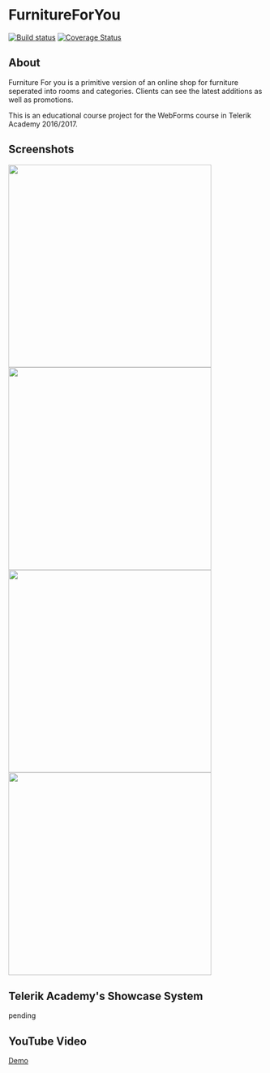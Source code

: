 # FurnitureForYou
[![Build status](https://ci.appveyor.com/api/projects/status/82iu8j5gswr81oty?svg=true)](https://ci.appveyor.com/project/nearfs/furnitureforyou)
[![Coverage Status](https://coveralls.io/repos/github/nearfs/FurnitureForYou/badge.svg?branch=master)](https://coveralls.io/github/nearfs/FurnitureForYou?branch=master)

## About

Furniture For you is a primitive version of an online shop for furniture seperated into rooms and categories. Clients can see the latest additions as well as promotions.

This is an educational course project for the WebForms course in Telerik Academy 2016/2017.

## Screenshots

<img src="http://i.imgur.com/XdN6Nrb.jpg" width="400"/>
<img src="http://i.imgur.com/pBtVuqf.jpg" width="400"/>
<img src="http://i.imgur.com/yLofong.jpg" width="400"/>
<img src="http://i.imgur.com/8CHYeoV.jpg" width="400"/>

## Telerik Academy's Showcase System

pending

## YouTube Video

[Demo](https://www.youtube.com/watch?v=5B1XDzYHLXM&feature=youtu.be)
